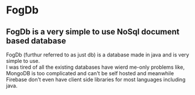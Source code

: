 # FogDb
## FogDb is a very simple to use NoSql document based database

FogDb (furthur referred to as just db) is a database made in java and is very simple to use.  
I was tired of all the existing databases have wierd me-only problems like, MongoDB is too complicated and can't be self hosted and meanwhile Firebase don't even have client side libraries for most languages including java.  
